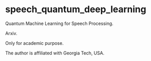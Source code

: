 # speech_quantum_deep_learning
Quantum Machine Learning for Speech Processing.

Arxiv.

Only for academic purpose. 

The author is affiliated with Georgia Tech, USA.



